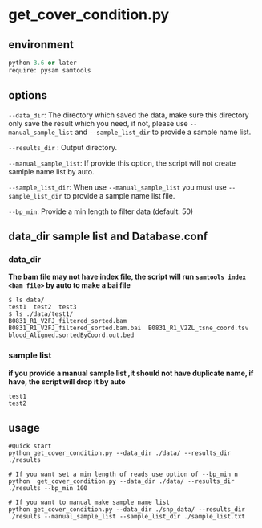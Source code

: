 # get_cover_condition.py

## environment

```python
python 3.6 or later
require: pysam samtools
```

## options

`--data_dir`: The directory which saved the data, make sure this directory only save the result which you need, if not, please use  `--manual_sample_list` and `--sample_list_dir` to provide a sample name list.

 `--results_dir` : Output directory.

`--manual_sample_list`: If provide this option, the script will not create samlple name list by auto.

`--sample_list_dir`: When use `--manual_sample_list` you must use  `--sample_list_dir` to provide a sample name list file.

`--bp_min`: Provide a min length to filter data (default: 50)

## data_dir  sample list and Database.conf

### data_dir

**The bam file may not have index file,  the script will run `samtools index <bam file>` by auto to make a bai file**

```shell
$ ls data/
test1  test2  test3
$ ls ./data/test1/
B0831_R1_V2FJ_filtered_sorted.bam  B0831_R1_V2FJ_filtered_sorted.bam.bai  B0831_R1_V2ZL_tsne_coord.tsv  blood_Aligned.sortedByCoord.out.bed
```

### sample  list

**if you provide a manual sample list ,it should not have duplicate name, if have, the script will drop it by auto**

```shell
test1
test2
```

## usage

```shell
#Quick start
python get_cover_condition.py --data_dir ./data/ --results_dir ./results
```

```shell
# If you want set a min length of reads use option of --bp_min n
python  get_cover_condition.py --data_dir ./data/ --results_dir ./results --bp_min 100
```

```shell
# If you want to manual make sample name list
python get_cover_condition.py --data_dir ./snp_data/ --results_dir ./results --manual_sample_list --sample_list_dir ./sample_list.txt
```
